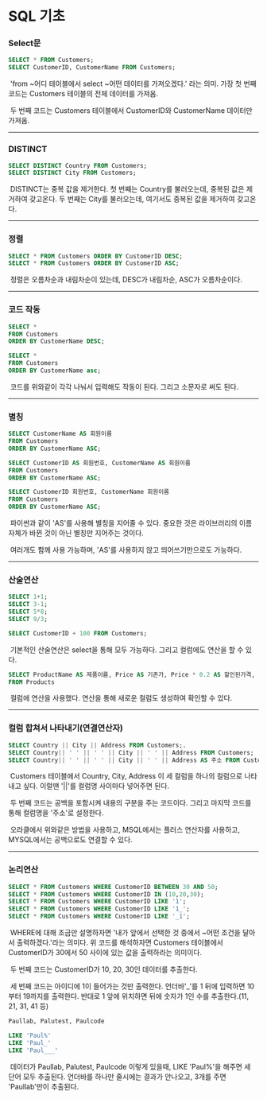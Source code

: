 # SQL 기초



### Select문

```sql
SELECT * FROM Customers;
SELECT CustomerID, CustomerName FROM Customers;
```

​	'from ~어디 테이블에서 select ~어떤 데이터를 가져오겠다.' 라는 의미. 가장 첫 번째 코드는 Customers 테이블의 전체 데이터를 가져옴.

​	두 번째 코드는 Customers 테이블에서 CustomerID와 CustomerName 데이터만 가져옴. 



---



### DISTINCT

```sql
SELECT DISTINCT Country FROM Customers;
SELECT DISTINCT City FROM Customers;
```

​	DISTINCT는 중복 값을 제거한다. 첫 번째는 Country를 불러오는데, 중복된 값은 제거하여 갖고온다. 두 번째는 City를 불러오는데, 여기서도 중복된 값을 제거하여 갖고온다.



---



### 정렬

```sql
SELECT * FROM Customers ORDER BY CustomerID DESC;
SELECT * FROM Customers ORDER BY CustomerID ASC;
```

​	정렬은 오름차순과 내림차순이 있는데, DESC가 내림차순, ASC가 오름차순이다.



---



### 코드 작동

```sql
SELECT * 
FROM Customers 
ORDER BY CustomerName DESC;

SELECT * 
FROM Customers 
ORDER BY CustomerName asc;
```

​	코드를 위와같이 각각 나눠서 입력해도 작동이 된다. 그리고 소문자로 써도 된다.



---



### 별칭

```sql
SELECT CustomerName AS 회원이름
FROM Customers 
ORDER BY CustomerName ASC;

SELECT CustomerID AS 회원번호, CustomerName AS 회원이름
FROM Customers 
ORDER BY CustomerName ASC;

SELECT CustomerID 회원번호, CustomerName 회원이름
FROM Customers 
ORDER BY CustomerName ASC;
```

​	파이썬과 같이 'AS'를 사용해 별칭을 지어줄 수 있다. 중요한 것은 라이브러리의 이름 자체가 바뀐 것이 아닌 별칭만 지어주는 것이다.

​	여러개도 함께 사용 가능하며, 'AS'를 사용하지 않고 띄어쓰기만으로도 가능하다.



---



### 산술연산

```sql
SELECT 1+1;
SELECT 3-1;
SELECT 5*8;
SELECT 9/3;

SELECT CustomerID + 100 FROM Customers;
```

​	기본적인 산술연산은 select을 통해 모두 가능하다. 그리고 컬럼에도 연산을 할 수 있다.



```sql
SELECT ProductName AS 제품이름, Price AS 기존가, Price * 0.2 AS 할인된가격, Price * 0.8 AS 최종가
FROM Products
```

​	컬럼에 연산을 사용했다. 연산을 통해 새로운 컬럼도 생성하여 확인할 수 있다.



---



### 컬럼 합쳐서 나타내기(연결연산자)

```sql
SELECT Country || City || Address FROM Customers;.
SELECT Country|| ' ' || ' ' || City || ' ' || Address FROM Customers;
SELECT Country|| ' ' || ' ' || City || ' ' || Address AS 주소 FROM Customers;
```

​	Customers 테이블에서 Country, City, Address 이 세 컬럼을 하나의 컬럼으로 나타내고 싶다. 이럴땐 '||'를 컬럼명 사이마다 넣어주면 된다.

​	두 번째 코드는 공백을 포함시켜 내용의 구분을 주는 코드이다. 그리고 마지막 코드를 통해 컬럼명을 '주소'로 설정한다.

​	오라클에서 위와같은 방법을 사용하고, MSQL에서는 플러스 연산자를 사용하고, MYSQL에서는 공백으로도 연결할 수 있다.



---



### 논리연산

```sql
SELECT * FROM Customers WHERE CustomerID BETWEEN 30 AND 50;
SELECT * FROM Customers WHERE CustomerID IN (10,20,30);
SELECT * FROM Customers WHERE CustomerID LIKE '1';
SELECT * FROM Customers WHERE CustomerID LIKE '1_';
SELECT * FROM Customers WHERE CustomerID LIKE '_1';
```

​	WHERE에 대해 조금만 설명하자면 '내가 앞에서 선택한 것 중에서 ~어떤 조건을 달아서 출력하겠다.'라는 의미다. 위 코드를 해석하자면 Customers 테이블에서 CustomerID가 30에서 50 사이에 있는 값을 출력하라는 의미이다.

​	두 번째 코드는 CustomerID가 10, 20, 30인 데이터를 추출한다.

​	세 번째 코드는 아이디에 1이 들어가는 것만 출력한다. 언더바'_'를 1 뒤에 입력하면 10부터 19까지를 출력한다. 반대로 1 앞에 위치하면 뒤에 숫자가 1인 수를 추출한다.(11, 21, 31, 41 등)



```sql
Paullab, Palutest, Paulcode

LIKE 'Paul%'
LIKE 'Paul_'
LIKE 'Paul___'
```

​	데이터가 Paullab, Palutest, Paulcode 이렇게 있을때, LIKE 'Paul%'을 해주면 세 단어 모두 추출된다. 언더바를 하나만 줄시에는 결과가 안나오고, 3개를 주면 'Paullab'만이 추출된다.